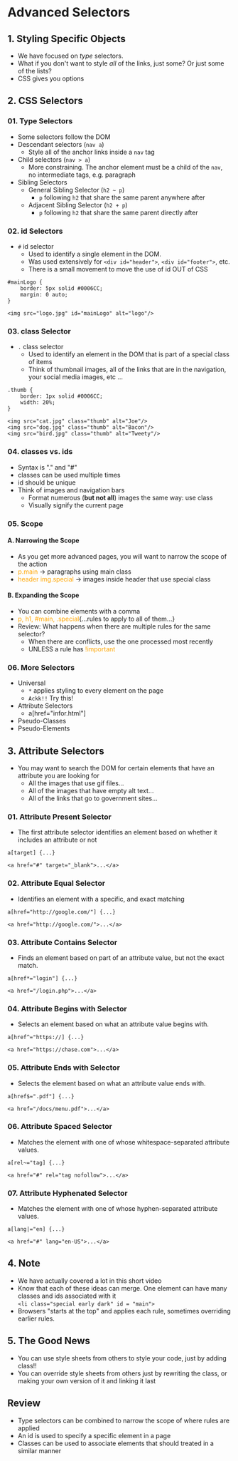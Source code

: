 # Advanced Selectors

## 1. Styling Specific Objects
* We have focused on _type_ selectors.
* What if you don't want to style _all_ of the links, just some? Or just some of the lists?
* CSS gives you options

## 2. CSS Selectors
### 01. Type Selectors
* Some selectors follow the DOM
* Descendant selectors (`nav a`)
    * Style all of the anchor links inside a `nav` tag
* Child selectors (`nav > a`)
    * More constraining. The anchor element must be a child of the `nav`, no intermediate tags, e.g. paragraph
* Sibling Selectors
    * General Sibling Selector (`h2 ~ p`)
        * `p` following `h2` that share the same parent anywhere after
    * Adjacent Sibling Selector (`h2 + p`)
        * `p` following `h2` that share the same parent directly after

### 02. id Selectors
* `#` id selector
    * Used to identify a single element in the DOM.
    * Was used extensively for `<div id="header">`, `<div id="footer">`, etc.
    * There is a small movement to move the use of id OUT of CSS  
```
#mainLogo {
    border: 5px solid #0006CC;
    margin: 0 auto;
}

<img src="logo.jpg" id="mainLogo" alt="logo"/>
```

### 03. class Selector
* `.` class selector
    * Used to identify an element in the DOM that is part of a special class of items
    * Think of thumbnail images, all of the links that are in the navigation, your social media images, etc ...
```
.thumb {
    border: 1px solid #0006CC;
    width: 20%;
}

<img src="cat.jpg" class="thumb" alt="Joe"/>
<img src="dog.jpg" class="thumb" alt="Bacon"/>
<img src="bird.jpg" class="thumb" alt="Tweety"/>
```

### 04. classes vs. ids
* Syntax is "." and "#"
* classes can be used multiple times
* id should be unique
* Think of images and navigation bars
    * Format numerous (**but not all**) images the same way: use class
    * Visually signify the current page

### 05. Scope
#### A. Narrowing the Scope
* As you get more advanced pages, you will want to narrow the scope of the action
* <font color="orange">p.main</font> $\rightarrow$ paragraphs using main class
* <font color="orange">header img.special</font> $\rightarrow$ images inside header that use special class

#### B. Expanding the Scope
* You can combine elements with a comma 
* <font color="orange">p, h1, #main, .special</font>{...rules to apply to all of them...}
* Review: What happens when there are multiple rules for the same selector?
    * When there are conflicts, use the one processed most recently
    * UNLESS a rule has <font color="orange">!important</font>

### 06. More Selectors
* Universal
    * `*` applies styling to every element on the page
    * `Ackk!!` Try this!
* Attribute Selectors
    - a[href="infor.html"]
* Pseudo-Classes
* Pseudo-Elements

## 3. Attribute Selectors
* You may want to search the DOM for certain elements that have an attribute you are looking for
    * All the images that use gif files...
    * All of the images that have empty alt text...
    * All of the links that go to government sites...

### 01. Attribute Present Selector
* The first attribute selector identifies an element based on whether it includes an attribute or not  
```
a[target] {...}

<a href="#" target="_blank">...</a>
```

### 02. Attribute Equal Selector
* Identifies an element with a specific, and exact matching
```
a[href="http://google.com/"] {...}

<a href="http://google.com/">...</a>
```

### 03. Attribute Contains Selector
* Finds an element based on part of an attribute value, but not the exact match.
```
a[href*="login"] {...}

<a href="/login.php">...</a>
```

### 04. Attribute Begins with Selector
* Selects an element based on what an attribute value begins with.
```
a[href^="https://] {...}

<a href="https://chase.com">...</a>
```

### 05. Attribute Ends with Selector
* Selects the element based on what an attribute value ends with.
```
a[href$=".pdf"] {...}

<a href="/docs/menu.pdf">...</a>
```

### 06. Attribute Spaced Selector
* Matches the element with one of whose whitespace-separated attribute values.
```
a[rel~="tag] {...}

<a href="#" rel="tag nofollow">...</a>
```

### 07. Attribute Hyphenated Selector
* Matches the element with one of whose hyphen-separated attribute values.
```
a[lang|="en] {...}

<a href="#" lang="en-US">...</a>
```

## 4. Note
* We have actually covered a lot in this short video
* Know that each of these ideas can merge. One element can have many classes and ids associated with it  
`<li class="special early dark" id = "main">`
* Browsers "starts at the top" and applies each rule, sometimes overriding earlier rules.

## 5. The Good News
* You can use style sheets from others to style your code, just by adding class!!
* You can override style sheets from others just by rewriting the class, or making your own version of it and linking it last

## Review
* Type selectors can be combined to narrow the scope of where rules are applied
* An id is used to specify a specific element in a page
* Classes can be used to associate elements that should treated in a similar manner